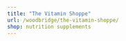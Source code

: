```yaml
---
title: "The Vitamin Shoppe"
url: /woodbridge/the-vitamin-shoppe/
shop: nutrition supplements
---
```

